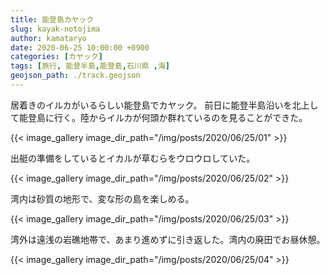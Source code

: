 ```yaml
---
title: 能登島カヤック
slug: kayak-notojima
author: kamataryo
date: 2020-06-25 10:00:00 +0900
categories: [カヤック]
tags: [旅行, 能登半島,能登島,石川県 ,海]
geojson_path: ./track.geojson
---
```


居着きのイルカがいるらしい能登島でカヤック。
前日に能登半島沿いを北上して能登島に行く。陸からイルカが何頭か群れているのを見ることができた。

{{< image_gallery image_dir_path="/img/posts/2020/06/25/01" >}}

出艇の準備をしているとイカルが草むらをウロウロしていた。

{{< image_gallery image_dir_path="/img/posts/2020/06/25/02" >}}

湾内は砂質の地形で、変な形の島を楽しめる。

{{< image_gallery image_dir_path="/img/posts/2020/06/25/03" >}}

湾外は遠浅の岩礁地帯で、あまり進めずに引き返した。湾内の廃田でお昼休憩。

{{< image_gallery image_dir_path="/img/posts/2020/06/25/04" >}}
